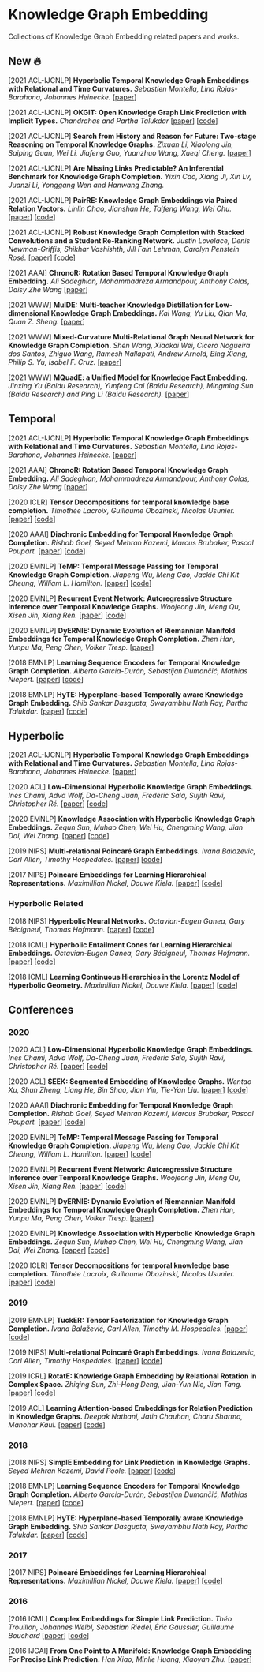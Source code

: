# Knowledge Graph Embedding

Collections of Knowledge Graph Embedding related papers and works.



## New :fire:

[2021 ACL-IJCNLP] **Hyperbolic Temporal Knowledge Graph Embeddings with Relational and Time Curvatures.** *Sebastien Montella, Lina Rojas-Barahona, Johannes Heinecke.* [[paper](https://arxiv.org/abs/2106.04311)]

[2021 ACL-IJCNLP] **OKGIT: Open Knowledge Graph Link Prediction with Implicit Types.** *Chandrahas and Partha Talukdar* [[paper](https://arxiv.org/abs/2106.12806)] [[code](https://github.com/Chandrahasd/OKGIT)]

[2021 ACL-IJCNLP] **Search from History and Reason for Future: Two-stage Reasoning on Temporal Knowledge Graphs.** *Zixuan Li, Xiaolong Jin, Saiping Guan, Wei Li, Jiafeng Guo, Yuanzhuo Wang, Xueqi Cheng.* [[paper](https://arxiv.org/abs/2106.00327)]

[2021 ACL-IJCNLP] **Are Missing Links Predictable? An Inferential Benchmark for Knowledge Graph Completion.** *Yixin Cao, Xiang Ji, Xin Lv, Juanzi Li, Yonggang Wen and Hanwang Zhang.*

[2021 ACL-IJCNLP] **PairRE: Knowledge Graph Embeddings via Paired Relation Vectors.** *Linlin Chao, Jianshan He, Taifeng Wang, Wei Chu.* [[paper](https://arxiv.org/abs/2011.03798)] [[code](https://github.com/alipay/KnowledgeGraphEmbeddingsViaPairedRelationVectors_PairRE)]

[2021 ACL-IJCNLP] **Robust Knowledge Graph Completion with Stacked Convolutions and a Student Re-Ranking Network.** *Justin Lovelace, Denis Newman-Griffis, Shikhar Vashishth, Jill Fain Lehman, Carolyn Penstein Rosé.* [[paper](https://arxiv.org/abs/2106.06555)] [[code](https://github.com/justinlovelace/robust-kg-completion)]

[2021 AAAI] **ChronoR: Rotation Based Temporal Knowledge Graph Embedding.** *Ali Sadeghian, Mohammadreza Armandpour, Anthony Colas, Daisy Zhe Wang* [[paper](https://arxiv.org/abs/2103.10379)] 

[2021 WWW] **MulDE: Multi-teacher Knowledge Distillation for Low-dimensional Knowledge Graph Embeddings.** *Kai Wang, Yu Liu, Qian Ma, Quan Z. Sheng.* [[paper](https://arxiv.org/pdf/2010.07152)]

[2021 WWW] **Mixed-Curvature Multi-Relational Graph Neural Network for Knowledge Graph Completion.** *Shen Wang, Xiaokai Wei, Cicero Nogueira dos Santos, Zhiguo Wang, Ramesh Nallapati, Andrew Arnold, Bing Xiang, Philip S. Yu, Isabel F. Cruz.* [[paper](https://assets.amazon.science/0c/9d/51d98f1040b1bfa7dc52d1015750/mixed-curvature-multi-relational-graph-neural-network-for-knowledge-graph-completion.pdf)]

[2021 WWW] **MQuadE: a Unified Model for Knowledge Fact Embedding.** *Jinxing Yu (Baidu Research), Yunfeng Cai (Baidu Research), Mingming Sun (Baidu Research) and Ping Li (Baidu Research).* [[paper](https://dl.acm.org/doi/pdf/10.1145/3442381.3449879)]



## Temporal

[2021 ACL-IJCNLP] **Hyperbolic Temporal Knowledge Graph Embeddings with Relational and Time Curvatures.** *Sebastien Montella, Lina Rojas-Barahona, Johannes Heinecke.* [[paper](https://arxiv.org/abs/2106.04311)]

[2021 AAAI] **ChronoR: Rotation Based Temporal Knowledge Graph Embedding.** *Ali Sadeghian, Mohammadreza Armandpour, Anthony Colas, Daisy Zhe Wang* [[paper](https://arxiv.org/abs/2103.10379)] 

[2020 ICLR] **Tensor Decompositions for temporal knowledge base completion.** *Timothée Lacroix, Guillaume Obozinski, Nicolas Usunier.* [[paper](https://arxiv.org/abs/2004.04926)] [[code](https://github.com/facebookresearch/tkbc)]

[2020 AAAI] **Diachronic Embedding for Temporal Knowledge Graph Completion.** *Rishab Goel, Seyed Mehran Kazemi, Marcus Brubaker, Pascal Poupart.* [[paper](https://arxiv.org/abs/1907.03143)] [[code](https://arxiv.org/abs/1907.03143)]

[2020 EMNLP] **TeMP: Temporal Message Passing for Temporal Knowledge Graph Completion.** *Jiapeng Wu, Meng Cao, Jackie Chi Kit Cheung, William L. Hamilton.* [[paper](https://arxiv.org/abs/2010.03526)] [[code](https://github.com/JiapengWu/TeMP)]

[2020 EMNLP] **Recurrent Event Network: Autoregressive Structure Inference over Temporal Knowledge Graphs.** *Woojeong Jin, Meng Qu, Xisen Jin, Xiang Ren.* [[paper](https://arxiv.org/abs/1904.05530)] [[code](https://github.com/INK-USC/RE-Net)]

[2020 EMNLP] **DyERNIE: Dynamic Evolution of Riemannian Manifold Embeddings for Temporal Knowledge Graph Completion.** *Zhen Han, Yunpu Ma, Peng Chen, Volker Tresp.* [[paper](https://arxiv.org/abs/2011.03984)]

[2018 EMNLP] **Learning Sequence Encoders for Temporal Knowledge Graph Completion.** *Alberto García-Durán, Sebastijan Dumančić, Mathias Niepert.* [[paper](https://arxiv.org/abs/1809.03202)] [[code](https://github.com/bsantraigi/TA_TransE)]

[2018 EMNLP] **HyTE: Hyperplane-based Temporally aware Knowledge Graph Embedding.** *Shib Sankar Dasgupta, Swayambhu Nath Ray, Partha Talukdar.* [[paper](https://www.aclweb.org/anthology/D18-1225/)] [[code](https://github.com/malllabiisc/HyTE)]



## Hyperbolic

[2021 ACL-IJCNLP] **Hyperbolic Temporal Knowledge Graph Embeddings with Relational and Time Curvatures.** *Sebastien Montella, Lina Rojas-Barahona, Johannes Heinecke.* [[paper](https://arxiv.org/abs/2106.04311)]

[2020 ACL] **Low-Dimensional Hyperbolic Knowledge Graph Embeddings.** *Ines Chami, Adva Wolf, Da-Cheng Juan, Frederic Sala, Sujith Ravi, Christopher Ré.* [[paper](https://www.aclweb.org/anthology/2020.acl-main.617.pdf)] [[code](https://github.com/HazyResearch/KGEmb)]

[2020 EMNLP] **Knowledge Association with Hyperbolic Knowledge Graph Embeddings.** *Zequn Sun, Muhao Chen, Wei Hu, Chengming Wang, Jian Dai, Wei Zhang.* [[paper](https://arxiv.org/pdf/2010.02162)] [[code](https://github.com/nju-websoft/HyperKA)]

[2019 NIPS] **Multi-relational Poincaré Graph Embeddings.** *Ivana Balazevic, Carl Allen, Timothy Hospedales.* [[paper](https://papers.nips.cc/paper/2019/file/f8b932c70d0b2e6bf071729a4fa68dfc-Paper.pdf)] [[code](https://github.com/ibalazevic/multirelational-poincare)]

[2017 NIPS] **Poincaré Embeddings for Learning Hierarchical Representations.** *Maximillian Nickel, Douwe Kiela.* [[paper](https://papers.nips.cc/paper/2017/file/59dfa2df42d9e3d41f5b02bfc32229dd-Paper.pdf)] [[code](https://github.com/facebookresearch/poincare-embeddings)]

### Hyperbolic Related

[2018 NIPS] **Hyperbolic Neural Networks.** *Octavian-Eugen Ganea, Gary Bécigneul, Thomas Hofmann.* [[paper](https://arxiv.org/pdf/1805.09112)] [[code](https://github.com/dalab/hyperbolic_nn)]

[2018 ICML] **Hyperbolic Entailment Cones for Learning Hierarchical Embeddings.** *Octavian-Eugen Ganea, Gary Bécigneul, Thomas Hofmann.* [[paper](https://arxiv.org/pdf/1804.01882)] [[code](https://github.com/dalab/hyperbolic_cones)]

[2018 ICML] **Learning Continuous Hierarchies in the Lorentz Model of Hyperbolic Geometry.** *Maximilian Nickel, Douwe Kiela.* [[paper](https://arxiv.org/pdf/1806.03417)] [[code](https://github.com/facebookresearch/poincare-embeddings)]



## Conferences

### 2020

[2020 ACL] **Low-Dimensional Hyperbolic Knowledge Graph Embeddings.** *Ines Chami, Adva Wolf, Da-Cheng Juan, Frederic Sala, Sujith Ravi, Christopher Ré.* [[paper](https://www.aclweb.org/anthology/2020.acl-main.617.pdf)] [[code](https://github.com/HazyResearch/KGEmb)]

[2020 ACL] **SEEK: Segmented Embedding of Knowledge Graphs.**  *Wentao Xu, Shun Zheng, Liang He, Bin Shao, Jian Yin, Tie-Yan Liu.* [[paper](https://www.aclweb.org/anthology/2020.acl-main.358.pdf)] [[code](https://github.com/Wentao-Xu/SEEK)]

[2020 AAAI] **Diachronic Embedding for Temporal Knowledge Graph Completion.** *Rishab Goel, Seyed Mehran Kazemi, Marcus Brubaker, Pascal Poupart.* [[paper](https://arxiv.org/abs/1907.03143)] [[code](https://arxiv.org/abs/1907.03143)]

[2020 EMNLP] **TeMP: Temporal Message Passing for Temporal Knowledge Graph Completion.** *Jiapeng Wu, Meng Cao, Jackie Chi Kit Cheung, William L. Hamilton.* [[paper](https://arxiv.org/abs/2010.03526)] [[code](https://github.com/JiapengWu/TeMP)]

[2020 EMNLP] **Recurrent Event Network: Autoregressive Structure Inference over Temporal Knowledge Graphs.** *Woojeong Jin, Meng Qu, Xisen Jin, Xiang Ren.* [[paper](https://arxiv.org/abs/1904.05530)] [[code](https://github.com/INK-USC/RE-Net)]

[2020 EMNLP] **DyERNIE: Dynamic Evolution of Riemannian Manifold Embeddings for Temporal Knowledge Graph Completion.** *Zhen Han, Yunpu Ma, Peng Chen, Volker Tresp.* [[paper](https://arxiv.org/abs/2011.03984)]

[2020 EMNLP] **Knowledge Association with Hyperbolic Knowledge Graph Embeddings.** *Zequn Sun, Muhao Chen, Wei Hu, Chengming Wang, Jian Dai, Wei Zhang.* [[paper](https://arxiv.org/pdf/2010.02162)] [[code](https://github.com/nju-websoft/HyperKA)]

[2020 ICLR] **Tensor Decompositions for temporal knowledge base completion.** *Timothée Lacroix, Guillaume Obozinski, Nicolas Usunier.* [[paper](https://arxiv.org/abs/2004.04926)] [[code](https://github.com/facebookresearch/tkbc)]



### 2019

[2019 EMNLP] **TuckER: Tensor Factorization for Knowledge Graph Completion.** *Ivana Balažević, Carl Allen, Timothy M. Hospedales.* [[paper](https://arxiv.org/pdf/1901.09590)] [[code](https://github.com/ibalazevic/TuckER)]

[2019 NIPS] **Multi-relational Poincaré Graph Embeddings.** *Ivana Balazevic, Carl Allen, Timothy Hospedales.* [[paper](https://papers.nips.cc/paper/2019/file/f8b932c70d0b2e6bf071729a4fa68dfc-Paper.pdf)] [[code](https://github.com/ibalazevic/multirelational-poincare)]

[2019 ICRL] **RotatE: Knowledge Graph Embedding by Relational Rotation in Complex Space.** *Zhiqing Sun, Zhi-Hong Deng, Jian-Yun Nie, Jian Tang.* [[paper](https://arxiv.org/pdf/1902.10197)] [[code](https://github.com/DeepGraphLearning/KnowledgeGraphEmbedding)]

[2019 ACL] **Learning Attention-based Embeddings for Relation Prediction in Knowledge Graphs.** *Deepak Nathani, Jatin Chauhan, Charu Sharma, Manohar Kaul.* [[paper](https://arxiv.org/pdf/1906.01195)] [[code](https://github.com/deepakn97/relationPrediction)]



### 2018

[2018 NIPS] **SimplE Embedding for Link Prediction in Knowledge Graphs.** *Seyed Mehran Kazemi, David Poole.* [[paper](https://arxiv.org/pdf/1802.04868)] [[code](https://github.com/baharefatemi/SimplE)]

[2018 EMNLP] **Learning Sequence Encoders for Temporal Knowledge Graph Completion.** *Alberto García-Durán, Sebastijan Dumančić, Mathias Niepert.* [[paper](https://arxiv.org/abs/1809.03202)] [[code](https://github.com/bsantraigi/TA_TransE)]

[2018 EMNLP] **HyTE: Hyperplane-based Temporally aware Knowledge Graph Embedding.** *Shib Sankar Dasgupta, Swayambhu Nath Ray, Partha Talukdar.* [[paper](https://www.aclweb.org/anthology/D18-1225/)] [[code](https://github.com/malllabiisc/HyTE)]



### 2017

[2017 NIPS] **Poincaré Embeddings for Learning Hierarchical Representations.** *Maximillian Nickel, Douwe Kiela.* [[paper](https://papers.nips.cc/paper/2017/file/59dfa2df42d9e3d41f5b02bfc32229dd-Paper.pdf)] [[code](https://github.com/facebookresearch/poincare-embeddings)]



### 2016

[2016 ICML] **Complex Embeddings for Simple Link Prediction.** *Théo Trouillon, Johannes Welbl, Sebastian Riedel, Éric Gaussier, Guillaume Bouchard* [[paper](https://arxiv.org/pdf/1606.06357)] [[code](https://github.com/ttrouill/complex)]

[2016 IJCAI] **From One Point to A Manifold: Knowledge Graph Embedding For Precise Link Prediction.** *Han Xiao, Minlie Huang, Xiaoyan Zhu.* [[paper](https://arxiv.org/pdf/1512.04792)]



